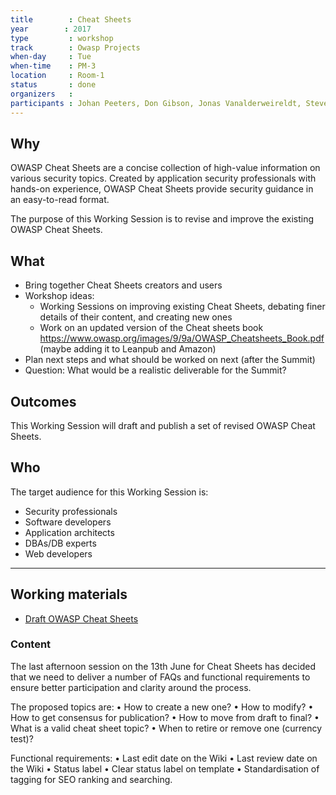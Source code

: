 ```yaml
---
title        : Cheat Sheets
year		: 2017
type         : workshop
track        : Owasp Projects
when-day     : Tue
when-time    : PM-3
location     : Room-1
status       : done
organizers   :
participants : Johan Peeters, Don Gibson, Jonas Vanalderweireldt, Steven van der Baan
---
```

## Why

OWASP Cheat Sheets are a concise collection of high-value information on various security topics. Created by application security professionals with hands-on experience, OWASP Cheat Sheets provide security guidance in an easy-to-read format.

The purpose of this Working Session is to revise and improve the existing OWASP Cheat Sheets.

## What

- Bring together Cheat Sheets creators and users
- Workshop ideas:
  - Working Sessions on improving existing Cheat Sheets, debating finer details of their content, and creating new ones
  - Work on an updated version of the Cheat sheets book https://www.owasp.org/images/9/9a/OWASP_Cheatsheets_Book.pdf (maybe adding it to Leanpub and Amazon)
- Plan next steps and what should be worked on next (after the Summit)
- Question: What would be a realistic deliverable for the Summit?

## Outcomes

This Working Session will draft and publish a set of revised OWASP Cheat Sheets. 

## Who

The target audience for this Working Session is:

- Security professionals
- Software developers
- Application architects
- DBAs/DB experts
- Web developers

--- 

## Working materials

- [Draft OWASP Cheat Sheets](https://www.owasp.org/images/9/9a/OWASP_Cheatsheets_Book.pdf)

### Content

The last afternoon session on the 13th June for Cheat Sheets has decided that we need to deliver a number of FAQs and functional requirements to ensure better participation and clarity around the process.

The proposed topics are:
•	How to create a new one?
•	How to modify?
•	How to get consensus for publication?
•	How to move from draft to final?
•	What is a valid cheat sheet topic?
•	When to retire or remove one (currency test)?

Functional requirements:
•	Last edit date on the Wiki
•	Last review date on the Wiki
•	Status label
•	Clear status label on template
•	Standardisation of tagging for SEO ranking and searching.


